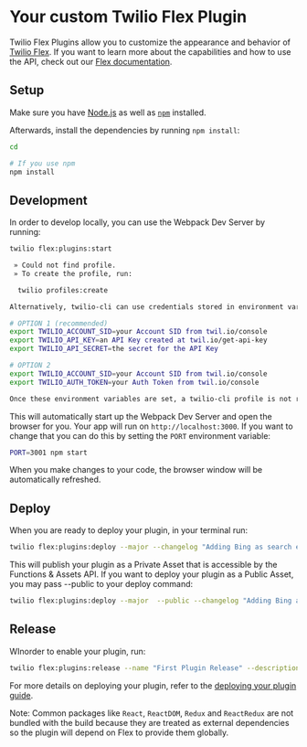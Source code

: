 # Your custom Twilio Flex Plugin

Twilio Flex Plugins allow you to customize the appearance and behavior of [Twilio Flex](https://www.twilio.com/flex). If you want to learn more about the capabilities and how to use the API, check out our [Flex documentation](https://www.twilio.com/docs/flex).

## Setup

Make sure you have [Node.js](https://nodejs.org) as well as [`npm`](https://npmjs.com) installed.

Afterwards, install the dependencies by running `npm install`:

```bash
cd 

# If you use npm
npm install
```

## Development

In order to develop locally, you can use the Webpack Dev Server by running:

```bash
twilio flex:plugins:start

 » Could not find profile.
 » To create the profile, run:

  twilio profiles:create

Alternatively, twilio-cli can use credentials stored in environment variables:

# OPTION 1 (recommended)
export TWILIO_ACCOUNT_SID=your Account SID from twil.io/console
export TWILIO_API_KEY=an API Key created at twil.io/get-api-key
export TWILIO_API_SECRET=the secret for the API Key

# OPTION 2
export TWILIO_ACCOUNT_SID=your Account SID from twil.io/console
export TWILIO_AUTH_TOKEN=your Auth Token from twil.io/console

Once these environment variables are set, a twilio-cli profile is not required and you may skip the "login" step.
```

This will automatically start up the Webpack Dev Server and open the browser for you. Your app will run on `http://localhost:3000`. If you want to change that you can do this by setting the `PORT` environment variable:

```bash
PORT=3001 npm start
```

When you make changes to your code, the browser window will be automatically refreshed.

## Deploy

When you are ready to deploy your plugin, in your terminal run:

```bash
twilio flex:plugins:deploy --major --changelog "Adding Bing as search engine" --description "First Plugin on Flex"
```

This will publish your plugin as a Private Asset that is accessible by the Functions & Assets API. If you want to deploy your plugin as a Public Asset, you may pass --public to your deploy command:

```bash
twilio flex:plugins:deploy --major  --public --changelog "Adding Bing as search engine" --description "First Plugin on Flex"
```

## Release

WInorder to enable your plugin, run:

```bash
twilio flex:plugins:release --name "First Plugin Release" --description "Enabling Plugin Sample"--plugin plugin-sample@1.0.0
```


For more details on deploying your plugin, refer to the [deploying your plugin guide](https://www.twilio.com/docs/flex/plugins#deploying-your-plugin).

Note: Common packages like `React`, `ReactDOM`, `Redux` and `ReactRedux` are not bundled with the build because they are treated as external dependencies so the plugin will depend on Flex to provide them globally.